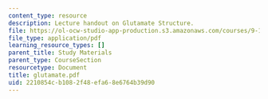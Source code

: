 ```yaml
---
content_type: resource
description: Lecture handout on Glutamate Structure.
file: https://ol-ocw-studio-app-production.s3.amazonaws.com/courses/9-15-biochemistry-and-pharmacology-of-synaptic-transmission-fall-2007/2210854cb1082f48efa68e6764b39d90_glutamate.pdf
file_type: application/pdf
learning_resource_types: []
parent_title: Study Materials
parent_type: CourseSection
resourcetype: Document
title: glutamate.pdf
uid: 2210854c-b108-2f48-efa6-8e6764b39d90
---
```

